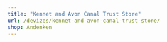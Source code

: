 ```yaml
---
title: "Kennet and Avon Canal Trust Store"
url: /devizes/kennet-and-avon-canal-trust-store/
shop: Andenken
---
```

